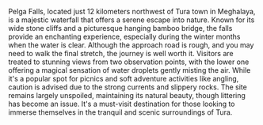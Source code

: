 Pelga Falls, located just 12 kilometers northwest of Tura town in Meghalaya, is a majestic waterfall that offers a serene escape into nature. Known for its wide stone cliffs and a picturesque hanging bamboo bridge, the falls provide an enchanting experience, especially during the winter months when the water is clear. Although the approach road is rough, and you may need to walk the final stretch, the journey is well worth it. Visitors are treated to stunning views from two observation points, with the lower one offering a magical sensation of water droplets gently misting the air. While it's a popular spot for picnics and soft adventure activities like angling, caution is advised due to the strong currents and slippery rocks. The site remains largely unspoiled, maintaining its natural beauty, though littering has become an issue. It's a must-visit destination for those looking to immerse themselves in the tranquil and scenic surroundings of Tura.